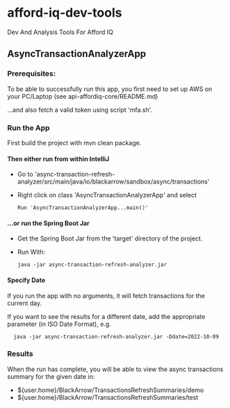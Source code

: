 # afford-iq-dev-tools
Dev And Analysis Tools For Afford IQ

## AsyncTransactionAnalyzerApp

### Prerequisites:

To be able to successfully run this app, you first need to set up AWS on your PC/Laptop (see api-affordiq-core/README.md)

...and also fetch a valid token using script 'mfa.sh'. 

### Run the App

First build the project with mvn clean package.

#### Then either run from within IntelliJ
- Go to 'async-transaction-refresh-analyzer/src/main/java/io/blackarrow/sandbox/async/transactions'
- Right click on class 'AsyncTransactionAnalyzerApp' and select 
      
      Run 'AsyncTransactionAnalyzerApp...main()'


#### ...or run the Spring Boot Jar
- Get the Spring Boot Jar from the 'target' directory of the project. 
- Run With:   

      java -jar async-transaction-refresh-analyzer.jar

#### Specify Date

If you run the app with no arguments, it will fetch transactions for the current day.

If you want to see the results for a different date, add the appropriate parameter (in ISO Date Format), e.g.

      java -jar async-transaction-refresh-analyzer.jar -Ddate=2022-10-09

### Results

When the run has complete, you will be able to view the async transactions summary for the given date in:

-  ${user.home}/BlackArrow/TransactionsRefreshSummaries/demo
-  ${user.home}/BlackArrow/TransactionsRefreshSummaries/test

